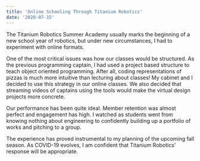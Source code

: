 ```yaml
---
title: 'Online Schooling Through Titanium Robotics'
date: '2020-07-15'
---
```


The Titanium Robotics Summer Academy usually marks the beginning of a new school year of robotics, but under new circumstances, I had to experiment with online formats.

One of the most critical issues was how our classes would be structured. As the previous programming captain, I had used a project based structure to teach object oriented programming. After all, coding representations of pizzas is much more intuitive than lecturing about classes! My cabinet and I decided to use this strategy in our online classes. We also decided that streaming videos of captains using the tools would make the virtual design projects more concrete.

Our performance has been quite ideal. Member retention was almost perfect and engagement has high. I watched as students went from knowing nothing about engineering to confidently building up a portfolio of works and pitching to a group.

The experience has proved instrumental to my planning of the upcoming fall season. As COVID-19 evolves, I am confident that Titanium Robotics' response will be appropriate.
